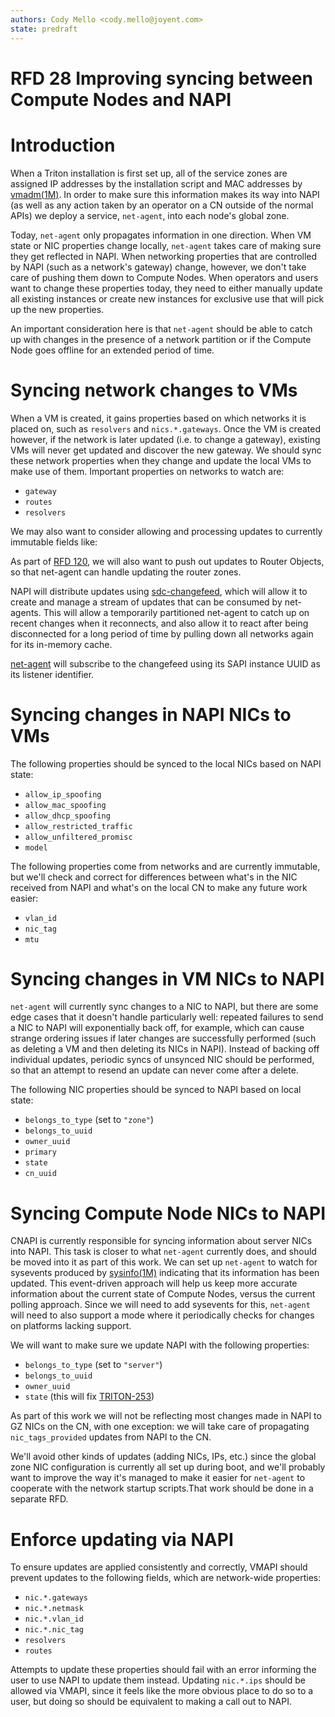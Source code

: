 ```yaml
---
authors: Cody Mello <cody.mello@joyent.com>
state: predraft
---
```


# RFD 28 Improving syncing between Compute Nodes and NAPI

# Introduction

When a Triton installation is first set up, all of the service zones are
assigned IP addresses by the installation script and MAC addresses by
[vmadm(1M)]. In order to make sure this information makes its way into NAPI
(as well as any action taken by an operator on a CN outside of the normal APIs)
we deploy a service, `net-agent`, into each node's global zone.

Today, `net-agent` only propagates information in one direction. When VM state
or NIC properties change locally, `net-agent` takes care of making sure they
get reflected in NAPI. When networking properties that are controlled by NAPI
(such as a network's gateway) change, however, we don't take care of pushing
them down to Compute Nodes. When operators and users want to change these
properties today, they need to either manually update all existing instances
or create new instances for exclusive use that will pick up the new properties.

An important consideration here is that `net-agent` should be able to catch up
with changes in the presence of a network partition or if the Compute Node goes
offline for an extended period of time.

# Syncing network changes to VMs

When a VM is created, it gains properties based on which networks it is
placed on, such as `resolvers` and `nics.*.gateways`. Once the VM is created
however, if the network is later updated (i.e. to change a gateway), existing VMs
will never get updated and discover the new gateway. We should sync these
network properties when they change and update the local VMs to make use of
them. Important properties on networks to watch are:

- `gateway`
- `routes`
- `resolvers`

We may also want to consider allowing and processing updates to currently immutable
fields like:


As part of [RFD 120], we will also want to push out updates to Router Objects,
so that net-agent can handle updating the router zones.

NAPI will distribute updates using [sdc-changefeed], which will allow it to
create and manage a stream of updates that can be consumed by net-agents. This
will allow a temporarily partitioned net-agent to catch up on recent changes when
it reconnects, and also allow it to react after being disconnected for a long
period of time by pulling down all networks again for its in-memory cache.

[net-agent] will subscribe to the changefeed using its SAPI instance UUID as
its listener identifier.

# Syncing changes in NAPI NICs to VMs

The following properties should be synced to the local NICs based on NAPI
state:

- `allow_ip_spoofing`
- `allow_mac_spoofing`
- `allow_dhcp_spoofing`
- `allow_restricted_traffic`
- `allow_unfiltered_promisc`
- `model`

The following properties come from networks and are currently immutable, but
we'll check and correct for differences between what's in the NIC received from
NAPI and what's on the local CN to make any future work easier:

- `vlan_id`
- `nic_tag`
- `mtu`

# Syncing changes in VM NICs to NAPI

`net-agent` will currently sync changes to a NIC to NAPI, but there are some
edge cases that it doesn't handle particularly well: repeated failures to send a
NIC to NAPI will exponentially back off, for example, which can cause strange
ordering issues if later changes are successfully performed (such as deleting a
VM and then deleting its NICs in NAPI). Instead of backing off individual
updates, periodic syncs of unsynced NIC should be performed, so that an attempt
to resend an update can never come after a delete.

The following NIC properties should be synced to NAPI based on local state:

- `belongs_to_type` (set to `"zone"`)
- `belongs_to_uuid`
- `owner_uuid`
- `primary`
- `state`
- `cn_uuid`

# Syncing Compute Node NICs to NAPI

CNAPI is currently responsible for syncing information about server NICs into
NAPI. This task is closer to what `net-agent` currently does, and should be
moved into it as part of this work. We can set up `net-agent` to watch for
sysevents produced by [sysinfo(1M)] indicating that its information has been
updated. This event-driven approach will help us keep more accurate information
about the current state of Compute Nodes, versus the current polling approach.
Since we will need to add sysevents for this, `net-agent` will need to also
support a mode where it periodically checks for changes on platforms lacking
support.

We will want to make sure we update NAPI with the following properties:

- `belongs_to_type` (set to `"server"`)
- `belongs_to_uuid`
- `owner_uuid`
- `state` (this will fix [TRITON-253])

As part of this work we will not be reflecting most changes made in NAPI to GZ
NICs on the CN, with one exception: we will take care of propagating
`nic_tags_provided` updates from NAPI to the CN.

We'll avoid other kinds of updates (adding NICs, IPs, etc.) since the global
zone NIC configuration is currently all set up during boot, and we'll probably
want to improve the way it's managed to make it easier for `net-agent` to
cooperate with the network startup scripts.That work should be done in a
separate RFD.

# Enforce updating via NAPI

To ensure updates are applied consistently and correctly, VMAPI should prevent
updates to the following fields, which are network-wide properties:

- `nic.*.gateways`
- `nic.*.netmask`
- `nic.*.vlan_id`
- `nic.*.nic_tag`
- `resolvers`
- `routes`

Attempts to update these properties should fail with an error informing the user
to use NAPI to update them instead. Updating `nic.*.ips` should be allowed via
VMAPI, since it feels like the more obvious place to do so to a user, but doing so
should be equivalent to making a call out to NAPI.

[vmadm(1M)]: https://smartos.org/man/1M/vmadm
[sysinfo(1M)]: https://smartos.org/man/1M/sysinfo
[net-agent]: https://github.com/joyent/sdc-net-agent/
[sdc-changefeed]: https://github.com/joyent/node-sdc-changefeed/
[RFD 120]: ../0120
[TRITON-253]: https://smartos.org/bugview/TRITON-253
